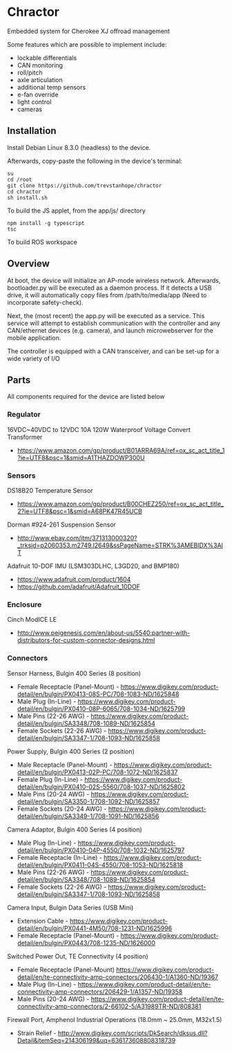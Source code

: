 # Chractor
Embedded system for Cherokee XJ offroad management

Some features which are possible to implement include:
- lockable differentials
- CAN monitoring 
- roll/pitch
- axle articulation
- additional temp sensors
- e-fan override
- light control
- cameras

## Installation
Install Debian Linux 8.3.0 (headless) to the device.

Afterwards, copy-paste the following in the device's terminal:

    su
    cd /root
    git clone https://github.com/trevstanhope/chractor
    cd chractor
    sh install.sh

To build the JS applet, from the app/js/ directory
    
    npm install -g typescript
    tsc

To build ROS workspace

## Overview
At boot, the device will initialize an AP-mode wireless network. Afterwards, bootloader.py will be executed as a daemon process. If it detects a USB drive, it will automatically copy files from /path/to/media/app (Need to incorporate safety-check).

Next, the (most recent) the app.py will be executed as a service. This service will attempt to establish communication with the controller and any CAN/ethernet devices (e.g. camera), and launch microwebserver for the mobile application. 

The controller is equipped with a CAN transceiver, and can be set-up for a wide variety of I/O 

## Parts
All components required for the device are listed below

### Regulator
16VDC~40VDC to 12VDC 10A 120W Waterproof Voltage Convert Transformer

* https://www.amazon.com/gp/product/B01ARRA69A/ref=ox_sc_act_title_1?ie=UTF8&psc=1&smid=A1THAZDOWP300U

### Sensors
DS18B20 Temperature Sensor

* https://www.amazon.com/gp/product/B00CHEZ250/ref=ox_sc_act_title_2?ie=UTF8&psc=1&smid=A68PK47R45UCB

Dorman #924-261 Suspension Sensor

* http://www.ebay.com/itm/371313000320?_trksid=p2060353.m2749.l2649&ssPageName=STRK%3AMEBIDX%3AIT

Adafruit 10-DOF IMU (LSM303DLHC, L3GD20, and BMP180)

* https://www.adafruit.com/product/1604
* https://github.com/adafruit/Adafruit_10DOF

### Enclosure
Cinch ModICE LE

* http://www.peigenesis.com/en/about-us/5540:partner-with-distributors-for-custom-connector-designs.html

### Connectors
Sensor Harness, Bulgin 400 Series (8 position)

* Female Receptacle (Panel-Mount) - https://www.digikey.com/product-detail/en/bulgin/PX0413-08S-PC/708-1083-ND/1625848
* Male Plug (In-Line) - https://www.digikey.com/product-detail/en/bulgin/PX0410-08P-6065/708-1034-ND/1625799
* Male Pins (22-26 AWG) - https://www.digikey.com/product-detail/en/bulgin/SA3348/708-1089-ND/1625854
* Female Sockets (22-26 AWG) - https://www.digikey.com/product-detail/en/bulgin/SA3347-1/708-1093-ND/1625858

Power Supply, Bulgin 400 Series (2 position)

* Male Receptacle (Panel-Mount) - https://www.digikey.com/product-detail/en/bulgin/PX0413-02P-PC/708-1072-ND/1625837
* Female Plug (In-Line) - https://www.digikey.com/product-detail/en/bulgin/PX0410-02S-5560/708-1037-ND/1625802
* Male Pins (20-24 AWG) - https://www.digikey.com/product-detail/en/bulgin/SA3350-1/708-1092-ND/1625857
* Female Sockets (20-24 AWG) - https://www.digikey.com/product-detail/en/bulgin/SA3349-1/708-1091-ND/1625856

Camera Adaptor, Bulgin 400 Series (4 position)

* Male Plug (In-Line) - https://www.digikey.com/product-detail/en/bulgin/PX0410-04P-4550/708-1032-ND/1625797
* Female Receptacle (In-Line) - https://www.digikey.com/product-detail/en/bulgin/PX0411-04S-4550/708-1053-ND/1625818
* Male Pins (22-26 AWG) - https://www.digikey.com/product-detail/en/bulgin/SA3348/708-1089-ND/1625854
* Female Sockets (22-26 AWG) - https://www.digikey.com/product-detail/en/bulgin/SA3347-1/708-1093-ND/1625858

Camera Input, Bulgin Data Series (USB Mini)

* Extension Cable - https://www.digikey.com/product-detail/en/bulgin/PX0441-4M50/708-1231-ND/1625996
* Female Receptacle (Panel-Mount) - https://www.digikey.com/product-detail/en/bulgin/PX0443/708-1235-ND/1626000

Switched Power Out, TE Connectivity (4 position)

* Female Receptacle (Panel-Mount) https://www.digikey.com/product-detail/en/te-connectivity-amp-connectors/206430-1/A1360-ND/19367
* Male Plug (In-Line) - https://www.digikey.com/product-detail/en/te-connectivity-amp-connectors/206429-1/A1357-ND/19358
* Male Pins (20-24 AWG) - https://www.digikey.com/product-detail/en/te-connectivity-amp-connectors/2-66102-5/A31989TR-ND/808381

Firewall Port, Amphenol Industrial Operations (18.0mm ~ 25.0mm, M32x1.5)

* Strain Relief - http://www.digikey.com/scripts/DkSearch/dksus.dll?Detail&itemSeq=214306199&uq=636173608808318739
